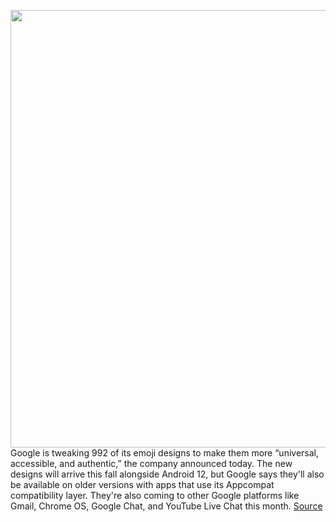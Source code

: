 <img src='https://cdn.vox-cdn.com/thumbor/RXx1A7-1feqXOHQZwaE64idcwFQ=/0x0:2048x1155/1200x800/filters:focal(861x415:1187x741)/cdn.vox-cdn.com/uploads/chorus_image/image/69591880/Untitled.0.jpg' width='700px' /><br/>
Google is tweaking 992 of its emoji designs to make them more “universal, accessible, and authentic,” the company announced today. The new designs will arrive this fall alongside Android 12, but Google says they'll also be available on older versions with apps that use its Appcompat compatibility layer. They're also coming to other Google platforms like Gmail, Chrome OS, Google Chat, and YouTube Live Chat this month.
<a href='https://www.theverge.com/2021/7/16/22579805/google-emoji-redesign-2021-android-gmail-pumpkin-pie'> Source <a/>